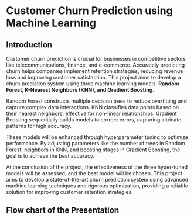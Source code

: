 # Customer Churn Prediction using Machine Learning

## Introduction
Customer churn prediction is crucial for businesses in competitive sectors like telecommunications, finance, and e-commerce. Accurately predicting churn helps companies implement retention strategies, reducing revenue loss and improving customer satisfaction. This project aims to develop a churn prediction system using three machine learning models:  **Random Forest, K-Nearest Neighbors (KNN), and Gradient Boosting**.

Random Forest constructs multiple decision trees to reduce overfitting and capture complex data interactions. KNN classifies data points based on their nearest neighbors, effective for non-linear relationships. Gradient Boosting sequentially builds models to correct errors, capturing intricate patterns for high accuracy.

These models will be enhanced through hyperparameter tuning to optimize performance. By adjusting parameters like the number of trees in Random Forest, neighbors in KNN, and boosting stages in Gradient Boosting, the goal is to achieve the best accuracy.

At the conclusion of the project, the effectiveness of the three hyper-tuned models will be assessed, and the best model will be chosen. This project aims to develop a state-of-the-art churn prediction system using advanced machine learning techniques and rigorous optimization, providing a reliable solution for improving customer retention strategies.

## Flow chart of the Presentation





